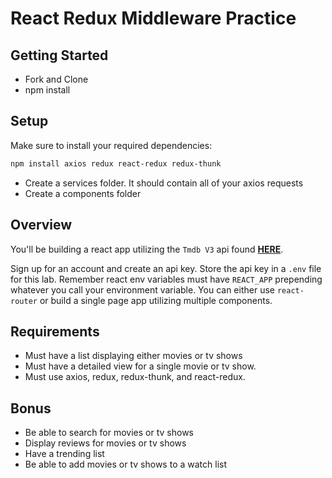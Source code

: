 # React Redux Middleware Practice

## Getting Started

- Fork and Clone
- npm install

## Setup

Make sure to install your required dependencies:

```sh
npm install axios redux react-redux redux-thunk
```

- Create a services folder. It should contain all of your axios requests
- Create a components folder

## Overview

You'll be building a react app utilizing the `Tmdb V3` api found **[HERE](https://developers.themoviedb.org/3/getting-started/introduction)**.

Sign up for an account and create an api key. Store the api key in a `.env` file for this lab. Remember react env variables must have `REACT_APP` prepending whatever you call your environment variable. You can either use `react-router` or build a single page app utilizing multiple components.

## Requirements

- Must have a list displaying either movies or tv shows
- Must have a detailed view for a single movie or tv show.
- Must use axios, redux, redux-thunk, and react-redux.

## Bonus

- Be able to search for movies or tv shows
- Display reviews for movies or tv shows
- Have a trending list
- Be able to add movies or tv shows to a watch list
